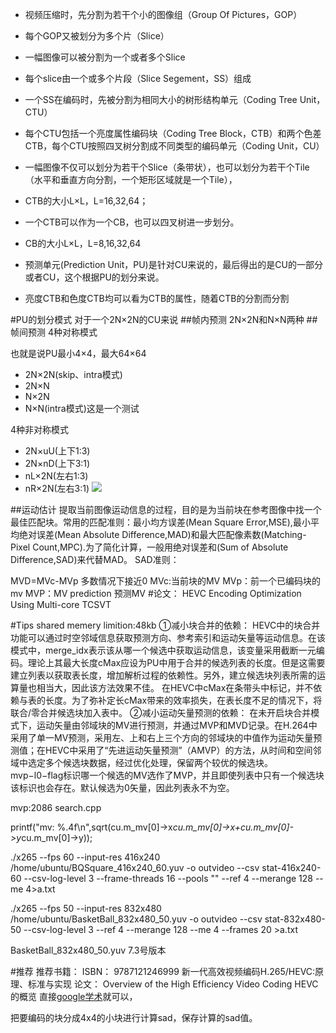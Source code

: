 


+ 视频压缩时，先分割为若干个小的图像组（Group Of Pictures，GOP）
+ 每个GOP又被划分为多个片（Slice）
+ 一幅图像可以被分割为一个或者多个Slice
+ 每个slice由一个或多个片段（Slice Segement，SS）组成
+ 一个SS在编码时，先被分割为相同大小的树形结构单元（Coding Tree Unit，CTU）
+ 每个CTU包括一个亮度属性编码块（Coding Tree Block，CTB）和两个色差CTB，每个CTU按照四叉树分割成不同类型的编码单元（Coding Unit，CU）
+ 一幅图像不仅可以划分为若干个Slice（条带状），也可以划分为若干个Tile（水平和垂直方向分割，一个矩形区域就是一个Tile），

+ CTB的大小L×L，L=16,32,64；
+ 一个CTB可以作为一个CB，也可以四叉树进一步划分。
+ CB的大小L×L，L=8,16,32,64

+ 预测单元(Prediction Unit，PU)是针对CU来说的，最后得出的是CU的一部分或者CU，这个根据PU的划分来说。

+ 亮度CTB和色度CTB均可以看为CTB的属性，随着CTB的分割而分割

#PU的划分模式
对于一个2N×2N的CU来说
##帧内预测
2N×2N和N×N两种
##帧间预测
4种对称模式

也就是说PU最小4×4，最大64×64
+ 2N×2N(skip、intra模式)
+ 2N×N
+ N×2N
+ N×N(intra模式)这是一个测试

4种非对称模式

+ 2N×uU(上下1:3)
+ 2N×nD(上下3:1)
+ nL×2N(左右1:3)
+ nR×2N(左右3:1)
![][1]

##运动估计
提取当前图像运动信息的过程，目的是为当前块在参考图像中找一个最佳匹配块。常用的匹配准则：最小均方误差(Mean Square Error,MSE),最小平均绝对误差(Mean Absolute Difference,MAD)和最大匹配像素数(Matching-Pixel Count,MPC).为了简化计算，一般用绝对误差和(Sum of Absolute Difference,SAD)来代替MAD。
SAD准则：

MVD=MVc-MVp  多数情况下接近0
MVc:当前块的MV
MVp：前一个已编码块的mv
MVP：MV prediction 预测MV
#论文：
HEVC Encoding Optimization Using Multi-core  TCSVT

#Tips
shared memery limition:48kb
①减小块合并的依赖：
HEVC中的块合并功能可以通过时空邻域信息获取预测方向、参考索引和运动矢量等运动信息。在该模式中，merge_idx表示该从哪一个候选中获取运动信息，该变量采用截断一元编码。理论上其最大长度cMax应设为PU中用于合并的候选列表的长度。但是这需要建立列表以获取表长度，增加解析过程的依赖性。另外，建立候选块列表所需的运算量也相当大，因此该方法效果不佳。
在HEVC中cMax在条带头中标记，并不依赖与表的长度。为了弥补定长cMax带来的效率损失，在表长度不足的情况下，将联合/零合并候选块加入表中。
②减小运动矢量预测的依赖：
在未开启块合并模式下，运动矢量由邻域块的MV进行预测，并通过MVP和MVD记录。在H.264中采用了单一MV预测，采用左、上和右上三个方向的邻域块的中值作为运动矢量预测值；在HEVC中采用了“先进运动矢量预测”（AMVP）的方法，从时间和空间邻域中选定多个候选块数据，经过优化处理，保留两个较优的候选块。mvp−l0−flag标识哪一个候选的MV选作了MVP，并且即使列表中只有一个候选块该标识也会存在。默认候选为0矢量，因此列表永不为空。

mvp:2086 search.cpp

printf("mv: %.4f\n",sqrt(cu.m_mv[0]->x*cu.m_mv[0]->x+cu.m_mv[0]->y*cu.m_mv[0]->y));

./x265 --fps 60 --input-res 416x240 /home/ubuntu/BQSquare_416x240_60.yuv -o outvideo  --csv stat-416x240-60 --csv-log-level 3 --frame-threads 16 --pools "" --ref 4 --merange 128 --me 4>a.txt

./x265 --fps 50 --input-res 832x480 /home/ubuntu/BasketBall_832x480_50.yuv -o outvideo  --csv stat-832x480-50 --csv-log-level 3  --ref 4 --merange 128 --me 4  --frames 20 >a.txt

BasketBall_832x480_50.yuv
7.3号版本

#推荐
推荐书籍：
ISBN： 9787121246999
新一代高效视频编码H.265/HEVC:原理、标准与实现
论文：
Overview of the High Efﬁciency Video Coding 
HEVC的概览
直接[google学术][2]就可以，

把要编码的块分成4x4的小块进行计算sad，保存计算的sad值。
























[1]: /home/find/Dropbox/Findspace.name/HEVC/puSplit.png
[2]: http://www.findspace.name/res/72 "google学术"

<script type="text/javascript" src="http://cdn.mathjax.org/mathjax/latest/MathJax.js?config=default"></script>
